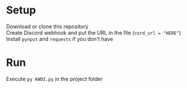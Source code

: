 # Setup
Download or clone this repository\
Create Discord webhook and put the URL in the file (`cord_url = "HERE"`)\
Install `pynput` and `requests` if you don't have

# Run
Execute `py KWDI.py` in the project folder
